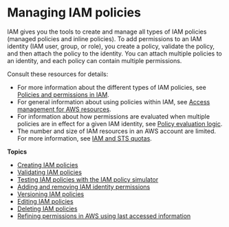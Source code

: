 # Managing IAM policies<a name="access_policies_manage"></a>

IAM gives you the tools to create and manage all types of IAM policies \(managed policies and inline policies\)\. To add permissions to an IAM identity \(IAM user, group, or role\), you create a policy, validate the policy, and then attach the policy to the identity\. You can attach multiple policies to an identity, and each policy can contain multiple permissions\.

Consult these resources for details:
+ For more information about the different types of IAM policies, see [Policies and permissions in IAM](access_policies.md)\. 
+ For general information about using policies within IAM, see [Access management for AWS resources](access.md)\.
+ For information about how permissions are evaluated when multiple policies are in effect for a given IAM identity, see [Policy evaluation logic](reference_policies_evaluation-logic.md)\.
+ The number and size of IAM resources in an AWS account are limited\. For more information, see [IAM and STS quotas](reference_iam-quotas.md)\.

**Topics**
+ [Creating IAM policies](access_policies_create.md)
+ [Validating IAM policies](access_policies_policy-validator.md)
+ [Testing IAM policies with the IAM policy simulator](access_policies_testing-policies.md)
+ [Adding and removing IAM identity permissions](access_policies_manage-attach-detach.md)
+ [Versioning IAM policies](access_policies_managed-versioning.md)
+ [Editing IAM policies](access_policies_manage-edit.md)
+ [Deleting IAM policies](access_policies_manage-delete.md)
+ [Refining permissions in AWS using last accessed information](access_policies_access-advisor.md)